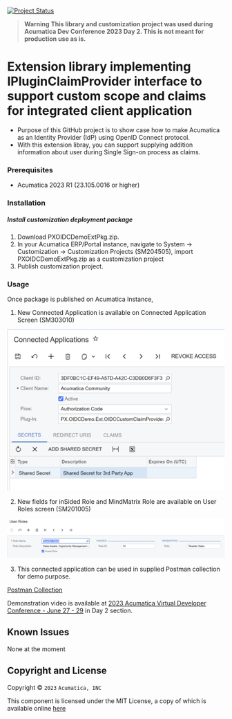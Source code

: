 [![Project Status](http://opensource.box.com/badges/active.svg)](http://opensource.box.com/badges)

> **Warning**
> **This library and customization project was used during Acumatica Dev Conference 2023 Day 2. This is not meant for production use as is.**
> 
> 
> 

Extension library implementing IPluginClaimProvider interface to support custom scope and claims for integrated client application
==================================
 
 
* Purpose of this GitHub project is to show case how to make Acumatica as an Identity Provider (IdP) using OpenID Connect protocol.
* With this extension libray, you can support supplying addition information about user during Single Sign-on process as claims.

### Prerequisites
* Acumatica 2023 R1 (23.105.0016 or higher)

### Installation

##### Install customization deployment package
1. Download PXOIDCDemoExtPkg.zip.
2. In your Acumatica ERP/Portal instance, navigate to System -> Customization -> Customization Projects (SM204505), import PXOIDCDemoExtPkg.zip as a customization project
3. Publish customization project.

### Usage

Once package is published on Acumatica Instance,

1. New Connected Application is available on Connected Application Screen (SM303010)

![Screenshot](/_ReadMeImages/Image1-ConnectedApplication.png)

2. New fields for inSided Role and MindMatrix Role are available on User Roles screen (SM201005) 

![Screenshot](/_ReadMeImages/Image2-UserRole.png)

3. This connected application can be used in supplied Postman collection for demo purpose.

[Postman Collection](https://github.com/Acumatica/Acumatica-OIDCDemo/tree/main/Postman%20Collection)

Demonstration video is available at [2023 Acumatica Virtual Developer Conference - June 27 - 29](https://community.acumatica.com/other-developer-topics-290/2023-acumatica-virtual-developer-conference-june-27-29-17219) in Day 2 section.

Known Issues
------------
None at the moment

## Copyright and License

Copyright © `2023` `Acumatica, INC`

This component is licensed under the MIT License, a copy of which is available online [here](LICENSE)
